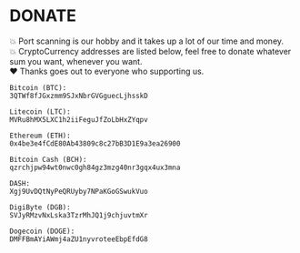 # DONATE

💥 Port scanning is our hobby and it takes up a lot of our time and money.  
💥 CryptoCurrency addresses are listed below, feel free to donate whatever sum you want, whenever you want.  
❤️ Thanks goes out to everyone who supporting us.  
  
```
Bitcoin (BTC):
3QTWf8fJGxzmm9SJxNbrGVGguecLjhsskD

Litecoin (LTC):
MVRu8hMX5LXC1h2iiFeguJfZoLbHxZYqpv

Ethereum (ETH):
0x4be3e4fCdE80Ab43809c8c27bB3D1E9a3ea26900

Bitcoin Cash (BCH):
qzrchjpw94wt0nwc0gh84gz3mzg40nr3gqx4ux3mna

DASH:
Xgj9UvDQtNyPeQRUyby7NPaKGoGSwukVuo

DigiByte (DGB):
SVJyRMzvNxLska3TzrMhJQ1j9chjuvtmXr

Dogecoin (DOGE):
DMFFBmAYiAWmj4aZU1nyvroteeEbpEfdG8
```

